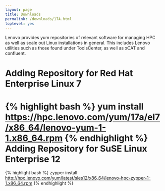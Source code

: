 ```yaml
---
layout: page
title: Downloads
permalink: /downloads/17A.html
toplevel: yes
---
```


Lenovo provides yum repositories of relevant software for managing HPC as well
as scale out Linux installations in general.  This includes Lenovo utilities
such as those found under ToolsCenter, as well as xCAT and confluent.

Adding Repository for Red Hat Enterprise Linux 7
============================
{% highlight bash %}
yum install https://hpc.lenovo.com/yum/17a/el7/x86_64/lenovo-yum-1-1.x86_64.rpm
{% endhighlight %}
Adding Repository for SuSE Linux Enterprise 12
============================
{% highlight bash %}
zypper install http://hpc.lenovo.com/yum/latest/sles12/x86_64/lenovo-hpc-zypper-1-1.x86_64.rpm
{% endhighlight %}
